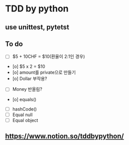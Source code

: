 # TDD by python

## use unittest, pytetst

## To do

- [ ] $5 + 10CHF = $10(환율이 2:1인 경우)
- [o] $5 x 2 = $10
- [o] amount를 private으로 만들기
- [o] Dollar 부작용?
- [ ] Money 반올림?
- [o] equals()
- [ ] hashCode()
- [ ] Equal null
- [ ] Equal object

## https://www.notion.so/tddbypython/
